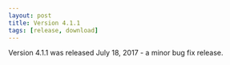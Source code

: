 ```yaml
---
layout: post
title: Version 4.1.1
tags: [release, download]
---
```


Version 4.1.1 was released July 18, 2017 - a minor bug fix release.